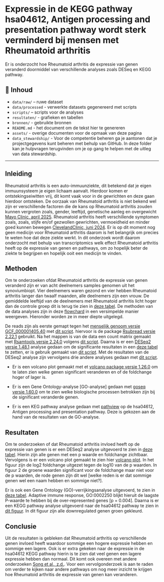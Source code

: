 #  Expressie in de KEGG pathway hsa04612, Antigen processing and presentation pathway wordt sterk verminderd bij mensen met Rheumatoid arthritis
Er is onderzocht hoe Rheumatoid arthritis de expressie van genen veranderd doormiddel van verschillende analyses zoals DESeq en KEGG pathway.

## 📁 Inhoud

- `data/raw/` – ruwe dataset
- `data/processed` - verwerkte datasets gegenereerd met scripts 
- `scripts/` – scripts voor de analyses
- `resultaten/` - grafieken en tabellen
- `bronnen/` - gebruikte bronnen 
- `README.md` - het document om de tekst hier te genereren
- `assets/` - overige documenten voor de opmaak van deze pagina
- `data_stewardship/` - Voor de competentie beheren ga je aantonen dat je projectgegevens kunt beheren met behulp van GitHub. In deze folder kan je hulpvragen terugvinden om je op gang te helpen met de uitleg van data stewardship. 

---

## Inleiding

Rheumatoid arthritis is een auto-immuunziekte, dit betekend dat je eigen immuunsysteem je eigen lichaam aanvalt. Hierdoor komen er ontstekingseiwitten vrij, dit komt vaak voor in de gewrichten en deze gaan hierdoor ontsteken. De oorzaak van Rheumatoid arthritis is niet bekend wel zijn er verschillende factoren die de kans op Rheumatoid arthritis zouden kunnen vergroten zoals, gender, leeftijd, genetische aanleg en overgewicht [Mayo Clinic, april 2025](https://www.mayoclinic.org/diseases-conditions/rheumatoid-arthritis/symptoms-causes/syc-20353648?p=1). Rheumatoid arthritis heeft verschillende symptomen zoals, zoals, stijfe en/of gezwollen gewrichten, vermoeidheid en minder goed kunnen bewegen [ClevelandClinic, juni 2024](https://my.clevelandclinic.org/health/diseases/4924-rheumatoid-arthritis). Er is op dit moment nog geen medicijn voor Rheumatoid arthritis daarom is het belangrijk om precies te weten hoe dat deze ziekte werkt. In dit onderzoek wordt daarom onderzocht met behulp van transcriptomics welk effect Rheumatoid arthritis heeft op de expressie van genen en pathways, om zo hopelijk beter de ziekte te begrijpen en hopelijk ooit een medicijn te vinden.

## Methoden

Om te onderzoeken ofdat Rheumatoid arthritis de expressie van genen veranderd zijn er van acht deelnemers samples genomen uit het synoviumbiopt. Vier deelnemers waren gezond en vier hebben Rheumatoid arthritis langer dan twaalf maanden, alle deelnemers zijn een vrouw. De gemiddelde leeftijd van de deelnemers met Rheumatoid arthritis licht hoger dan de controle groep dit is terug tie zien in [deze tabel](assets/ruw_data_deelnemers.csv). De methoden van de data analyses zijn in deze [flowchard](assets/flowchard.PNG) in een versimpelde manier weergeven. Hieronder worden ze in meer diepte uitgelegd.


De reads zijn als eerste gemapt tegen het [menselijk genoom versie GCF_000001405.40](https://www.ncbi.nlm.nih.gov/datasets/genome/GCF_000001405.40/) met [dit script](scripts/mapping_data.R). hiervoor is de package [Rsubread versie 2.22.1](https://bioconductor.org/packages/release/bioc/html/Rsubread.html) gebruikt. Na het mappen is van de data een count matrix gemaakt met [Rsamtools versie 2.24.0](https://bioconductor.org/packages/release/bioc/html/Rsamtools.html) volgens [dit script](scripts/count_matrix.R). Daarna is er een [DESeq2 versie 1.48.1](https://bioconductor.org/packages/release/bioc/html/DESeq2.html) analyse gedaan om de significante resultaten in een [deze tabel](resultaten/dds.resultaten) te zetten, er is gebruik gemaakt van [dit script](scripts/DESeq2-analyse.R). Met de resultaten van de DESeq2 analyse zijn vervolgens drie andere analyses gedaan met [dit script](scripts/vulcano_plot,GO-analyse&KEGG_pathway.R).

- Er is een volcano plot gemaakt met et [volcano package versie 1.26.0](https://bioconductor.org/packages/release/bioc/html/EnhancedVolcano.html) om te laten zien welke genen significant veranderen  en of de foldchange hoger of lager is.

- Er is een Gene Ontology-analyse [GO-analyse] gedaan met [goseq versie 1.60.0](https://bioconductor.org/packages/release/bioc/html/goseq.html) om te zien welke biologische processen betrokken zijn bij de significant veranderde genen.

- Er is een KEG pathway analyse gedaan met [pathview](https://bioconductor.org/packages/release/bioc/html/pathview.html) op de hsa04612, Antigen processing and presentation pathway. Deze is gekozen aan de hand van de resultaten van de GO-analyse. 

## Resultaten
Om te onderzoeken of dat Rheumatoid arthritis invloed heeft op de expressie van genen is er een DESeq2 analyse uitgevoerd te zien in [deze tabel](resultaten/dds.resultaten). Hierin zijn alle genen met een p waarde en foldchange zichtbaar. Vervolgens is er een volcano plot gemaakt te zien hier [volcano plot](resultaten/vulcano_plot.png). In het figuur zijn de log2 foldchange uitgezet tegen de log10 van de p waarden. In figuur 2 de groene waarden significant voor de foldchange maar niet voor de p waarden, de rode genen zijn dit wel [welke reden is er dat sommige genen wel een naam hebben en sommige niet?]. 

Er is ook een Gene Ontology (GO)-verrijkingsanalyse uitgevoerd, te zien in [deze tabel](resultaten/GO-analyse.csv). Adaptive immune response, GO:0002250
blijkt hieruit de laagste P-waarde te hebben bij de over-represented genes [p = 0.004]. Daarna is er een KEGG pathway analyse uitgevoerd naar de hsa04612 pathway te zien in [dit figuur](resultaten/hsa04612.png). In dit figuur zijn alle downregulated genen groen gekleurd.  

## Conclusie

Uit de resultaten is gebleken dat Rheumatoid arthritis op verschillende genen invloed heeft waardoor sommige een hogere expressie hebben en sommige een lagere. Ook is er extra gekeken naar de expressie in de hsa04612 KEGG pathway hierin is te zien dat veel genen een lagere expressie hebben dan normaal. Dit komt ook overeen met andere onderzoeken [Song et al., z.d.](bronnen/Identifying_key_genes_in_rheumatoid_arthritis_using_bioinformatics_analysis). Voor een vervolgonderzoek is aan te raden om verder te kijken naar andere pathways om nog meer inzicht te krijgen hoe Rheumatoid arthritis de expressie van genen kan veranderen.






